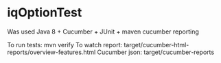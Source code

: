 # iqOptionTest

Was used Java 8 + Cucumber + JUnit + maven cucumber reporting

To run tests: mvn verify
To watch report: target/cucumber-html-reports/overview-features.html
Cucumber json: target/cucumber-reports

